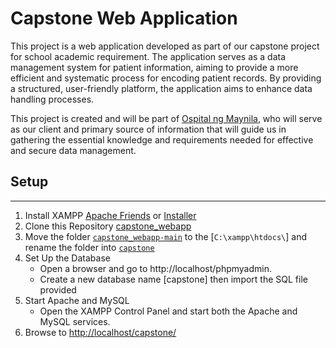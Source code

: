 # Capstone Web Application

This project is a web application developed as part of our capstone project for school academic requirement. The application serves as a data management system for patient information, aiming to provide a more efficient and systematic process for encoding patient records. By providing a structured, user-friendly platform, the application aims to enhance data handling processes.

This project is created and will be part of [Ospital ng Maynila](https://www.facebook.com/ommcofficial/), who will serve as our client and primary source of information that will guide us in gathering the essential knowledge and requirements needed for effective and secure data management.

## Setup
---
1. Install XAMPP [Apache Friends](https://www.apachefriends.org/) or [Installer](https://sourceforge.net/projects/xampp/files/XAMPP%20Windows/8.2.12/xampp-windows-x64-8.2.12-0-VS16-installer.exe)
2. Clone this Repository [capstone_webapp](https://github.com/fnicholasramos/capstone_webapp/archive/refs/heads/main.zip)
3. Move the folder [`capstone_webapp-main`]() to the [`C:\xampp\htdocs\`] and rename the folder into [`capstone`]()
4. Set Up the Database
    - Open a browser and go to http://localhost/phpmyadmin.
    - Create a new database name [capstone] then import the SQL file provided 
5. Start Apache and MySQL
    - Open the XAMPP Control Panel and start both the Apache and MySQL services.
6. Browse to [http://localhost/capstone/](http://localhost/capstone/)
